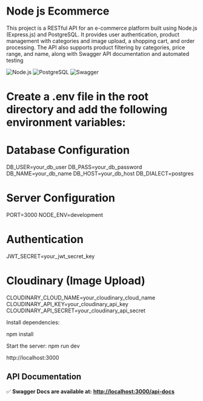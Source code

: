 # Node js Ecommerce 

This project is a RESTful API for an e-commerce platform built using Node.js (Express.js) and PostgreSQL. It provides user authentication, product management with categories and image upload, a shopping cart, and order processing. The API also supports product filtering by categories, price range, and name, along with Swagger API documentation and automated testing


![Node.js](https://img.shields.io/badge/Node.js-Express-green)
![PostgreSQL](https://img.shields.io/badge/Database-PostgreSQL-blue)
![Swagger](https://img.shields.io/badge/API-Swagger-orange)


 # Create a .env file in the root directory and add the following environment variables:


# Database Configuration
DB_USER=your_db_user
DB_PASS=your_db_password
DB_NAME=your_db_name
DB_HOST=your_db_host
DB_DIALECT=postgres

# Server Configuration
PORT=3000
NODE_ENV=development

# Authentication
JWT_SECRET=your_jwt_secret_key

# Cloudinary (Image Upload)
CLOUDINARY_CLOUD_NAME=your_cloudinary_cloud_name
CLOUDINARY_API_KEY=your_cloudinary_api_key
CLOUDINARY_API_SECRET=your_cloudinary_api_secret




Install dependencies:

npm install



Start the server:
npm run dev

http://localhost:3000


## API Documentation  
✅ **Swagger Docs are available at:** **[http://localhost:3000/api-docs](http://localhost:3000/api-docs)**  



